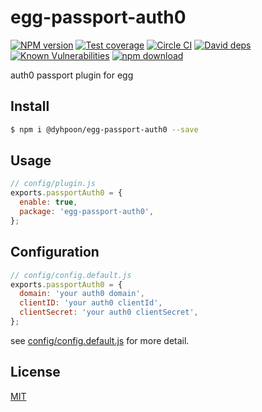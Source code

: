 # egg-passport-auth0

[![NPM version][npm-image]][npm-url]
[![Test coverage][codecov-image]][codecov-url]
[![Circle CI][circle-image]][circle-ci]
[![David deps][david-image]][david-url]
[![Known Vulnerabilities][snyk-image]][snyk-url]
[![npm download][download-image]][download-url]

[npm-image]: https://img.shields.io/npm/v/@dyhpoon/egg-passport-auth0.svg?style=flat-square
[npm-url]: https://npmjs.org/package/@dyhpoon/egg-passport-auth0
[circle-image]: https://circleci.com/gh/dyhpoon/egg-passport-auth0.svg?style=shield
[circle-ci]: https://circleci.com/gh/dyhpoon/egg-passport-auth0
[codecov-image]: https://codecov.io/gh/dyhpoon/egg-passport-auth0/branch/master/graph/badge.svg?style=flat-square
[codecov-url]: https://codecov.io/github/dyhpoon/egg-passport-auth0?branch=master
[david-image]: https://img.shields.io/david/dyhpoon/egg-passport-auth0.svg?style=flat-square
[david-url]: https://david-dm.org/dyhpoon/egg-passport-auth0
[snyk-image]: https://snyk.io/test/npm/@dyhpoon/egg-passport-auth0/badge.svg?style=flat-square
[snyk-url]: https://snyk.io/test/npm/@dyhpoon/egg-passport-auth0
[download-image]: https://img.shields.io/npm/dt/@dyhpoon/egg-passport-auth0.svg?style=flat-square
[download-url]: https://npmjs.org/package/@dyhpoon/egg-passport-auth0

auth0 passport plugin for egg

## Install

```bash
$ npm i @dyhpoon/egg-passport-auth0 --save
```

## Usage

```js
// config/plugin.js
exports.passportAuth0 = {
  enable: true,
  package: 'egg-passport-auth0',
};
```

## Configuration

```js
// config/config.default.js
exports.passportAuth0 = {
  domain: 'your auth0 domain',
  clientID: 'your auth0 clientId',
  clientSecret: 'your auth0 clientSecret',
};
```

see [config/config.default.js](config/config.default.js) for more detail.

## License

[MIT](LICENSE.txt)
